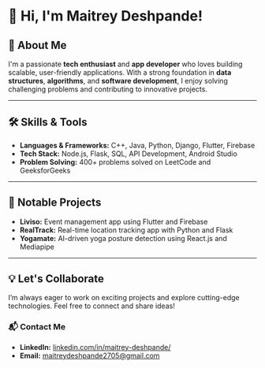 # 👋 Hi, I'm Maitrey Deshpande!  

## 🚀 About Me  
I'm a passionate **tech enthusiast** and **app developer** who loves building scalable, user-friendly applications. With a strong foundation in **data structures**, **algorithms**, and **software development**, I enjoy solving challenging problems and contributing to innovative projects.  

---

## 🛠️ Skills & Tools  
- **Languages & Frameworks:** C++, Java, Python, Django, Flutter, Firebase  
- **Tech Stack:** Node.js, Flask, SQL, API Development, Android Studio  
- **Problem Solving:** 400+ problems solved on LeetCode and GeeksforGeeks  

---

## 🌟 Notable Projects  
- **Liviso:** Event management app using Flutter and Firebase  
- **RealTrack:** Real-time location tracking app with Python and Flask  
- **Yogamate:** AI-driven yoga posture detection using React.js and Mediapipe  

---

## 💡 Let's Collaborate  
I’m always eager to work on exciting projects and explore cutting-edge technologies. Feel free to connect and share ideas!  

### 📬 Contact Me  
- **LinkedIn:** [linkedin.com/in/maitrey-deshpande/](https://linkedin.com/in/maitrey-deshpande/)  
- **Email:** [maitreydeshpande2705@gmail.com](mailto:maitreydeshpande2705@gmail.com)  
